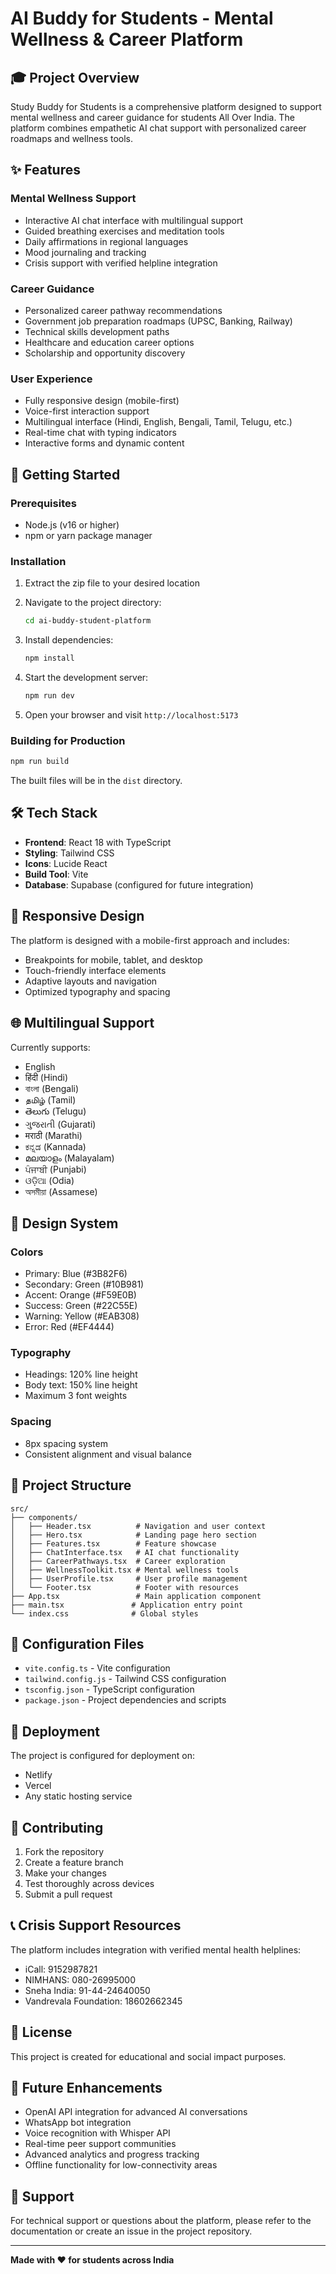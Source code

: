 # AI Buddy for Students - Mental Wellness & Career Platform

## 🎓 Project Overview

Study Buddy for Students is a comprehensive platform designed to support mental wellness and career guidance for students All Over India. The platform combines empathetic AI chat support with personalized career roadmaps and wellness tools.

## ✨ Features

### Mental Wellness Support
- Interactive AI chat interface with multilingual support
- Guided breathing exercises and meditation tools
- Daily affirmations in regional languages
- Mood journaling and tracking
- Crisis support with verified helpline integration

### Career Guidance
- Personalized career pathway recommendations
- Government job preparation roadmaps (UPSC, Banking, Railway)
- Technical skills development paths
- Healthcare and education career options
- Scholarship and opportunity discovery

### User Experience
- Fully responsive design (mobile-first)
- Voice-first interaction support
- Multilingual interface (Hindi, English, Bengali, Tamil, Telugu, etc.)
- Real-time chat with typing indicators
- Interactive forms and dynamic content

## 🚀 Getting Started

### Prerequisites
- Node.js (v16 or higher)
- npm or yarn package manager

### Installation

1. Extract the zip file to your desired location
2. Navigate to the project directory:
   ```bash
   cd ai-buddy-student-platform
   ```

3. Install dependencies:
   ```bash
   npm install
   ```

4. Start the development server:
   ```bash
   npm run dev
   ```

5. Open your browser and visit `http://localhost:5173`

### Building for Production

```bash
npm run build
```

The built files will be in the `dist` directory.

## 🛠 Tech Stack

- **Frontend**: React 18 with TypeScript
- **Styling**: Tailwind CSS
- **Icons**: Lucide React
- **Build Tool**: Vite
- **Database**: Supabase (configured for future integration)

## 📱 Responsive Design

The platform is designed with a mobile-first approach and includes:
- Breakpoints for mobile, tablet, and desktop
- Touch-friendly interface elements
- Adaptive layouts and navigation
- Optimized typography and spacing

## 🌐 Multilingual Support

Currently supports:
- English
- हिंदी (Hindi)
- বাংলা (Bengali)
- தமிழ் (Tamil)
- తెలుగు (Telugu)
- ગુજરાતી (Gujarati)
- मराठी (Marathi)
- ಕನ್ನಡ (Kannada)
- മലയാളം (Malayalam)
- ਪੰਜਾਬੀ (Punjabi)
- ଓଡ଼ିଆ (Odia)
- অসমীয়া (Assamese)

## 🎨 Design System

### Colors
- Primary: Blue (#3B82F6)
- Secondary: Green (#10B981)
- Accent: Orange (#F59E0B)
- Success: Green (#22C55E)
- Warning: Yellow (#EAB308)
- Error: Red (#EF4444)

### Typography
- Headings: 120% line height
- Body text: 150% line height
- Maximum 3 font weights

### Spacing
- 8px spacing system
- Consistent alignment and visual balance

## 📂 Project Structure

```
src/
├── components/
│   ├── Header.tsx          # Navigation and user context
│   ├── Hero.tsx            # Landing page hero section
│   ├── Features.tsx        # Feature showcase
│   ├── ChatInterface.tsx   # AI chat functionality
│   ├── CareerPathways.tsx  # Career exploration
│   ├── WellnessToolkit.tsx # Mental wellness tools
│   ├── UserProfile.tsx     # User profile management
│   └── Footer.tsx          # Footer with resources
├── App.tsx                 # Main application component
├── main.tsx               # Application entry point
└── index.css              # Global styles
```

## 🔧 Configuration Files

- `vite.config.ts` - Vite configuration
- `tailwind.config.js` - Tailwind CSS configuration
- `tsconfig.json` - TypeScript configuration
- `package.json` - Project dependencies and scripts

## 🚀 Deployment

The project is configured for deployment on:
- Netlify
- Vercel
- Any static hosting service

## 🤝 Contributing

1. Fork the repository
2. Create a feature branch
3. Make your changes
4. Test thoroughly across devices
5. Submit a pull request

## 📞 Crisis Support Resources

The platform includes integration with verified mental health helplines:
- iCall: 9152987821
- NIMHANS: 080-26995000
- Sneha India: 91-44-24640050
- Vandrevala Foundation: 18602662345

## 📄 License

This project is created for educational and social impact purposes.

## 🌟 Future Enhancements

- OpenAI API integration for advanced AI conversations
- WhatsApp bot integration
- Voice recognition with Whisper API
- Real-time peer support communities
- Advanced analytics and progress tracking
- Offline functionality for low-connectivity areas

## 📧 Support

For technical support or questions about the platform, please refer to the documentation or create an issue in the project repository.

---

**Made with ❤️ for students across India**
